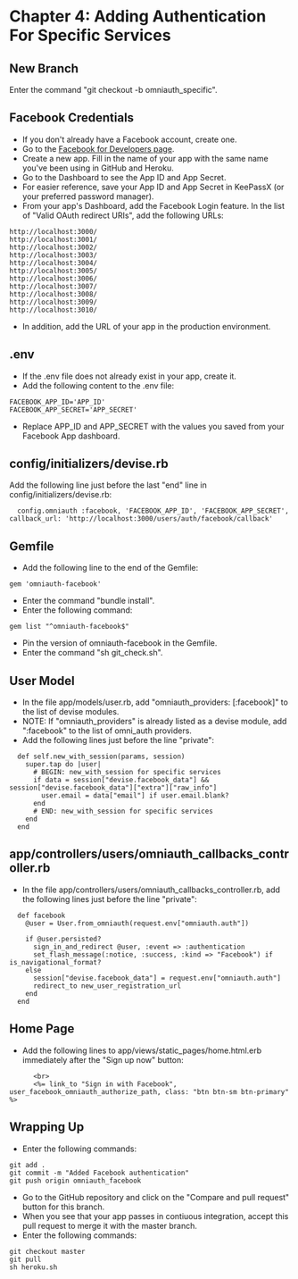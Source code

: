 # Chapter 4: Adding Authentication For Specific Services

## New Branch
Enter the command "git checkout -b omniauth_specific".

## Facebook Credentials
* If you don't already have a Facebook account, create one.
* Go to the [Facebook for Developers page](https://developers.facebook.com/).
* Create a new app.  Fill in the name of your app with the same name you've been using in GitHub and Heroku.
* Go to the Dashboard to see the App ID and App Secret.
* For easier reference, save your App ID and App Secret in KeePassX (or your preferred password manager).
* From your app's Dashboard, add the Facebook Login feature.  In the list of "Valid OAuth redirect URIs", add the following URLs:
```
http://localhost:3000/
http://localhost:3001/
http://localhost:3002/
http://localhost:3003/
http://localhost:3004/
http://localhost:3005/
http://localhost:3006/
http://localhost:3007/
http://localhost:3008/
http://localhost:3009/
http://localhost:3010/
```
* In addition, add the URL of your app in the production environment.

## .env
* If the .env file does not already exist in your app, create it.
* Add the following content to the .env file:
```
FACEBOOK_APP_ID='APP_ID'
FACEBOOK_APP_SECRET='APP_SECRET'
```
* Replace APP_ID and APP_SECRET with the values you saved from your Facebook App dashboard.

## config/initializers/devise.rb
Add the following line just before the last "end" line in config/initializers/devise.rb:
```
  config.omniauth :facebook, 'FACEBOOK_APP_ID', 'FACEBOOK_APP_SECRET', callback_url: 'http://localhost:3000/users/auth/facebook/callback'
```

## Gemfile
* Add the following line to the end of the Gemfile:
```
gem 'omniauth-facebook'
```
* Enter the command "bundle install".
* Enter the following command:
```
gem list "^omniauth-facebook$"
```
* Pin the version of omniauth-facebook in the Gemfile.
* Enter the command "sh git_check.sh".

## User Model
* In the file app/models/user.rb, add "omniauth_providers: [:facebook]" to the list of devise modules.
* NOTE: If "omniauth_providers" is already listed as a devise module, add ":facebook" to the list of omni_auth providers.
* Add the following lines just before the line "private":
```
  def self.new_with_session(params, session)
    super.tap do |user|
      # BEGIN: new_with_session for specific services
      if data = session["devise.facebook_data"] && session["devise.facebook_data"]["extra"]["raw_info"]
        user.email = data["email"] if user.email.blank?
      end
      # END: new_with_session for specific services
    end
  end
```

## app/controllers/users/omniauth_callbacks_controller.rb
* In the file app/controllers/users/omniauth_callbacks_controller.rb, add the following lines just before the line "private":
```
  def facebook
    @user = User.from_omniauth(request.env["omniauth.auth"])

    if @user.persisted?
      sign_in_and_redirect @user, :event => :authentication
      set_flash_message(:notice, :success, :kind => "Facebook") if is_navigational_format?
    else
      session["devise.facebook_data"] = request.env["omniauth.auth"]
      redirect_to new_user_registration_url
    end
  end
```

## Home Page
* Add the following lines to app/views/static_pages/home.html.erb immediately after the "Sign up now" button:
```
      <br>
      <%= link_to "Sign in with Facebook", user_facebook_omniauth_authorize_path, class: "btn btn-sm btn-primary" %>
```

## Wrapping Up
* Enter the following commands:
```
git add .
git commit -m "Added Facebook authentication"
git push origin omniauth_facebook
```
* Go to the GitHub repository and click on the "Compare and pull request" button for this branch.
* When you see that your app passes in contiuous integration, accept this pull request to merge it with the master branch.
* Enter the following commands:
```
git checkout master
git pull
sh heroku.sh
```
